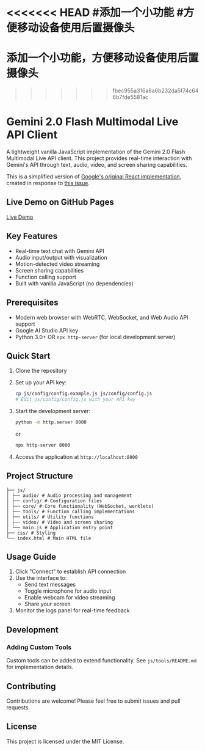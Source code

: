 <<<<<<< HEAD
#添加一个小功能
#方便移动设备使用后置摄像头
=======
# 添加一个小功能，方便移动设备使用后置摄像头
>>>>>>> fbec955a316a8a6b232da5f74c646b7fde5581ac

# Gemini 2.0 Flash Multimodal Live API Client

A lightweight vanilla JavaScript implementation of the Gemini 2.0 Flash Multimodal Live API client. This project provides real-time interaction with Gemini's API through text, audio, video, and screen sharing capabilities.

This is a simplified version of [Google's original React implementation](https://github.com/google-gemini/multimodal-live-api-web-console), created in response to [this issue](https://github.com/google-gemini/multimodal-live-api-web-console/issues/19).

## Live Demo on GitHub Pages

[Live Demo](https://viaanthroposbenevolentia.github.io/gemini-2-live-api-demo/)

## Key Features

- Real-time text chat with Gemini API
- Audio input/output with visualization
- Motion-detected video streaming
- Screen sharing capabilities
- Function calling support
- Built with vanilla JavaScript (no dependencies)

## Prerequisites

- Modern web browser with WebRTC, WebSocket, and Web Audio API support
- Google AI Studio API key
- Python 3.0+ OR `npx http-server` (for local development server)

## Quick Start

1. Clone the repository
2. Set up your API key:

   ```bash
   cp js/config/config.example.js js/config/config.js
   # Edit js/config/config.js with your API key
   ```

3. Start the development server:

   ```bash
   python -m http.server 8000
   ```

   or 
   
   ```bash
   npx http-server 8000
   ```

4. Access the application at `http://localhost:8000`

## Project Structure

```plaintext
├── js/
│ ├── audio/ # Audio processing and management
│ ├── config/ # Configuration files
│ ├── core/ # Core functionality (WebSocket, worklets)
│ ├── tools/ # Function calling implementations
│ ├── utils/ # Utility functions
│ ├── video/ # Video and screen sharing
│ └── main.js # Application entry point
├── css/ # Styling
└── index.html # Main HTML file
```

## Usage Guide

1. Click "Connect" to establish API connection
2. Use the interface to:
   - Send text messages
   - Toggle microphone for audio input
   - Enable webcam for video streaming
   - Share your screen
3. Monitor the logs panel for real-time feedback

## Development

### Adding Custom Tools

Custom tools can be added to extend functionality. See `js/tools/README.md` for implementation details.

## Contributing

Contributions are welcome! Please feel free to submit issues and pull requests.

## License

This project is licensed under the MIT License.
